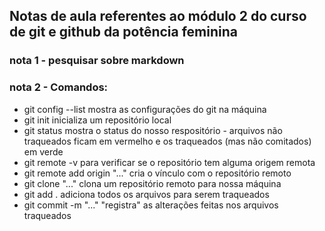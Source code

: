 
## Notas de aula referentes ao módulo 2 do curso de git e github da potência feminina

### nota 1 - pesquisar sobre markdown

### nota 2 - Comandos:
  - git config --list               mostra as configurações do git na máquina
  - git init                        inicializa um repositório local
  - git status                      mostra o status do nosso respositório - arquivos não traqueados ficam em vermelho e os traqueados (mas não comitados) em verde
  - git remote -v                   para verificar se o repositório tem alguma origem remota
  - git remote add origin "..."     cria o vínculo com o repositório remoto
  - git clone "..."                 clona um repositório remoto para nossa máquina
  - git add .                       adiciona todos os arquivos para serem traqueados 
  - git commit -m "..."             "registra" as alterações feitas nos arquivos traqueados